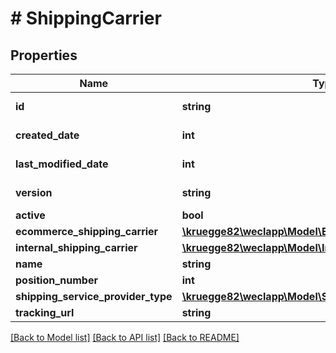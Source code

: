 # # ShippingCarrier

## Properties

Name | Type | Description | Notes
------------ | ------------- | ------------- | -------------
**id** | **string** |  | [optional] [readonly]
**created_date** | **int** |  | [optional] [readonly]
**last_modified_date** | **int** |  | [optional] [readonly]
**version** | **string** |  | [optional] [readonly]
**active** | **bool** |  | [optional]
**ecommerce_shipping_carrier** | [**\kruegge82\weclapp\Model\EcommerceShippingCarrier**](EcommerceShippingCarrier.md) |  | [optional]
**internal_shipping_carrier** | [**\kruegge82\weclapp\Model\InternalShippingCarrier**](InternalShippingCarrier.md) |  | [optional]
**name** | **string** |  | [optional]
**position_number** | **int** |  | [optional]
**shipping_service_provider_type** | [**\kruegge82\weclapp\Model\ShippingServiceProviderType**](ShippingServiceProviderType.md) |  | [optional]
**tracking_url** | **string** |  | [optional]

[[Back to Model list]](../../README.md#models) [[Back to API list]](../../README.md#endpoints) [[Back to README]](../../README.md)
